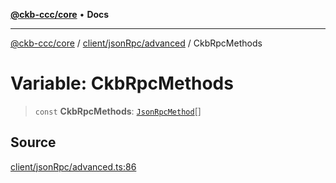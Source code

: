 [**@ckb-ccc/core**](README.md) • **Docs**

***

[@ckb-ccc/core](README.md) / [client/jsonRpc/advanced](client.jsonRpc.advanced.md) / CkbRpcMethods

# Variable: CkbRpcMethods

> `const` **CkbRpcMethods**: [`JsonRpcMethod`](client.jsonRpc.advanced.Type.JsonRpcMethod.md)[]

## Source

[client/jsonRpc/advanced.ts:86](https://github.com/SpectreMercury/ccc/blob/1b34760fdeb60ebebc0a7e641c12ef11dff1e7d0/packages/core/src/client/jsonRpc/advanced.ts#L86)
